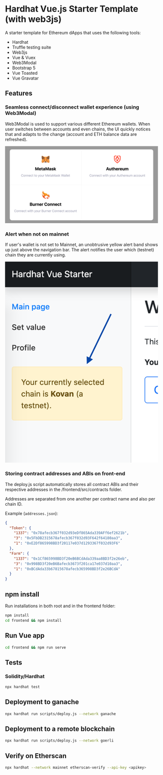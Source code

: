 # Hardhat Vue.js Starter Template (with web3js)

A starter template for Ethereum dApps that uses the following tools:

- Hardhat
- Truffle testing suite
- Web3js
- Vue & Vuex
- Web3Modal
- Bootstrap 5
- Vue Toasted
- Vue Gravatar

## Features

### Seamless connect/disconnect wallet experience (using Web3Modal)

Web3Modal is used to support various different Ethereum wallets. When user
switches between accounts and even chains, the UI quickly notices that and
adapts to the change (account and ETH balance data are refreshed).

![](assets/web3modal.png)

### Alert when not on mainnet

If user's wallet is not set to Mainnet, an unobtrusive yellow alert band shows
up just above the navigation bar. The alert notifies the user which (testnet)
chain they are currently using.

![](assets/chain-alert.png)

### Storing contract addresses and ABIs on front-end

The deploy.js script automatically stores all contract ABIs and their respective
addresses in the /frontend/src/contracts folder.

Addresses are separated from one another per contract name and also per chain
ID.

Example (`addresses.json`):

```json
{
  "Token": {
    "1337": "0x78afecb367f032d93eDf865Ada339AFf6ef2621b",
    "3": "0x5FbDB2315678afecb367f032d93F642f64180aa3",
    "1": "0xE2Df865998BD3f20117e037d1293367f032d93F6"
  },
  "Farm": {
    "1337": "0x1Cf865998BD3f20eB6BCdAda339aa8BD3f2e26eb",
    "3": "0x998BD3f20eB6Bafecb3673f201ca17e037d10aa3",
    "1": "0xBCdAda33b67815678afecb365998BD3f2e26BCdA"
  }
}
```

## npm install

Run installations in both root and in the frontend folder:

```bash
npm install
cd frontend && npm install
```

## Run Vue app

```bash
cd frontend && npm run serve
```

## Tests

### Solidity/Hardhat

```bash
npx hardhat test
```

## Deployment to ganache

```bash
npx hardhat run scripts/deploy.js --network ganache
```

## Deployment to a remote blockchain

```bash
npx hardhat run scripts/deploy.js --network goerli
```

## Verify on Etherscan

```bash
npx hardhat --network mainnet etherscan-verify --api-key <apikey>
```
